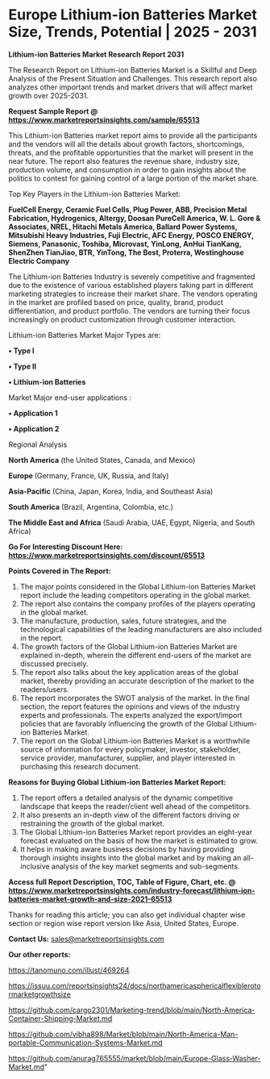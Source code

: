 # Europe Lithium-ion Batteries Market Size, Trends, Potential | 2025 - 2031

<strong>Lithium-ion Batteries Market Research Report 2031</strong>

The Research Report on Lithium-ion Batteries Market is a Skillful and Deep Analysis of the Present Situation and Challenges. This research report also analyzes other important trends and market drivers that will affect market growth over 2025-2031.

<strong>Request Sample Report @ <a href=https://www.marketreportsinsights.com/sample/65513>https://www.marketreportsinsights.com/sample/65513</a></strong>

This Lithium-ion Batteries market report aims to provide all the participants and the vendors will all the details about growth factors, shortcomings, threats, and the profitable opportunities that the market will present in the near future. The report also features the revenue share, industry size, production volume, and consumption in order to gain insights about the politics to contest for gaining control of a large portion of the market share.

Top Key Players in the Lithium-ion Batteries Market:

<strong>FuelCell Energy, Ceramic Fuel Cells, Plug Power, ABB, Precision Metal Fabrication, Hydrogenics, Altergy, Doosan PureCell America, W. L. Gore & Associates, NREL, Hitachi Metals America, Ballard Power Systems, Mitsubishi Heavy Industries, Fuji Electric, AFC Energy, POSCO ENERGY, Siemens, Panasonic, Toshiba, Microvast, YinLong, AnHui TianKang, ShenZhen TianJiao, BTR, YinTong, The Best, Proterra, Westinghouse Electric Company</strong>

The Lithium-ion Batteries Industry is severely competitive and fragmented due to the existence of various established players taking part in different marketing strategies to increase their market share. The vendors operating in the market are profiled based on price, quality, brand, product differentiation, and product portfolio. The vendors are turning their focus increasingly on product customization through customer interaction.

Lithium-ion Batteries Market Major Types are:

<strong>• Type I

• Type II

• Lithium-ion Batteries</strong>

Market Major end-user applications :

<strong>• Application 1

• Application 2</strong>

Regional Analysis

</u><strong><b>North America</b></strong> (the United States, Canada, and Mexico)

<strong><b>Europe </b></strong>(Germany, France, UK, Russia, and Italy)

<strong><b>Asia-Pacific</b></strong> (China, Japan, Korea, India, and Southeast Asia)

<strong><b>South America</b></strong> (Brazil, Argentina, Colombia, etc.)

<strong><b>The Middle East and Africa</b></strong> (Saudi Arabia, UAE, Egypt, Nigeria, and South Africa)

<strong>Go For Interesting Discount Here: <a href=https://www.marketreportsinsights.com/discount/65513>https://www.marketreportsinsights.com/discount/65513</a></strong>

<strong>Points Covered in The Report:</strong>
<ol>
  <li>The major points considered in the Global Lithium-ion Batteries Market report include the leading competitors operating in the global market.</li>
  <li>The report also contains the company profiles of the players operating in the global market.</li>
  <li>The manufacture, production, sales, future strategies, and the technological capabilities of the leading manufacturers are also included in the report.</li>
  <li>The growth factors of the Global Lithium-ion Batteries Market are explained in-depth, wherein the different end-users of the market are discussed precisely.</li>
  <li>The report also talks about the key application areas of the global market, thereby providing an accurate description of the market to the readers/users.</li>
  <li>The report incorporates the SWOT analysis of the market. In the final section, the report features the opinions and views of the industry experts and professionals. The experts analyzed the export/import policies that are favorably influencing the growth of the Global Lithium-ion Batteries Market.</li>
  <li>The report on the Global Lithium-ion Batteries Market is a worthwhile source of information for every policymaker, investor, stakeholder, service provider, manufacturer, supplier, and player interested in purchasing this research document.</li>
</ol>
<strong>Reasons for Buying Global Lithium-ion Batteries Market Report:</strong>

<ol>
  <li>The report offers a detailed analysis of the dynamic competitive landscape that keeps the reader/client well ahead of the competitors.</li>
  <li>It also presents an in-depth view of the different factors driving or restraining the growth of the global market.</li>
  <li>The Global Lithium-ion Batteries Market report provides an eight-year forecast evaluated on the basis of how the market is estimated to grow.</li>
  <li>It helps in making aware business decisions by having providing thorough insights insights into the global market and by making an all-inclusive analysis of the key market segments and sub-segments.</li>
</ol>
<strong>Access full Report Description, TOC, Table of Figure, Chart, etc. @ <a href=https://www.marketreportsinsights.com/industry-forecast/lithium-ion-batteries-market-growth-and-size-2021-65513>https://www.marketreportsinsights.com/industry-forecast/lithium-ion-batteries-market-growth-and-size-2021-65513</a></strong>


Thanks for reading this article; you can also get individual chapter wise section or region wise report version like Asia, United States, Europe.

<strong>Contact Us:</strong>
sales@marketreportsinsights.com

<strong>Our other reports:</strong>

<a href=https://tanomuno.com/illust/469264>https://tanomuno.com/illust/469264</a>

<a href=https://issuu.com/reportsinsights24/docs/northamericasphericalflexiblerotormarketgrowthsize>https://issuu.com/reportsinsights24/docs/northamericasphericalflexiblerotormarketgrowthsize</a>

<a href=https://github.com/cargo2301/Marketing-trend/blob/main/North-America-Container-Shipping-Market.md>https://github.com/cargo2301/Marketing-trend/blob/main/North-America-Container-Shipping-Market.md</a>

<a href=https://github.com/vibha898/Market/blob/main/North-America-Man-portable-Communication-Systems-Market.md>https://github.com/vibha898/Market/blob/main/North-America-Man-portable-Communication-Systems-Market.md</a>

<a href=https://github.com/anurag765555/market/blob/main/Europe-Glass-Washer-Market.md>https://github.com/anurag765555/market/blob/main/Europe-Glass-Washer-Market.md</a>"
